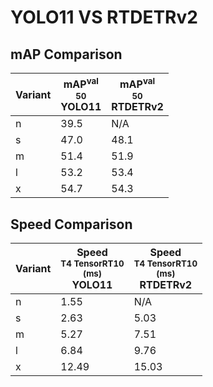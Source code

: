 ---
---

# YOLO11 VS RTDETRv2

## mAP Comparison

| **Variant** | <center><span style='width: 400px;'>**mAP<sup>val<br>50**<br>**YOLO11**</span></center> | <center><span style='width: 400px;'>**mAP<sup>val<br>50**<br>**RTDETRv2**</span></center> |
| ----------- | --------------------------------------------------------------------------------------- | ----------------------------------------------------------------------------------------- |
| n           | 39.5                                                                                    | N/A                                                                                       |
| s           | 47.0                                                                                    | 48.1                                                                                      |
| m           | 51.4                                                                                    | 51.9                                                                                      |
| l           | 53.2                                                                                    | 53.4                                                                                      |
| x           | 54.7                                                                                    | 54.3                                                                                      |

## Speed Comparison

| **Variant** | <center><span style='width: 200px;'>**Speed**<br><sup>T4 TensorRT10<br>(ms)</sup><br>**YOLO11**</span></center> | <center><span style='width: 200px;'>**Speed**<br><sup>T4 TensorRT10<br>(ms)</sup><br>**RTDETRv2**</span></center> |
| ----------- | --------------------------------------------------------------------------------------------------------------- | ----------------------------------------------------------------------------------------------------------------- |
| n           | 1.55                                                                                                            | N/A                                                                                                               |
| s           | 2.63                                                                                                            | 5.03                                                                                                              |
| m           | 5.27                                                                                                            | 7.51                                                                                                              |
| l           | 6.84                                                                                                            | 9.76                                                                                                              |
| x           | 12.49                                                                                                           | 15.03                                                                                                             |
